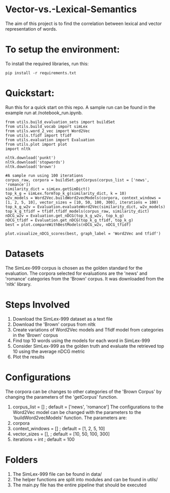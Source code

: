 # Vector-vs.-Lexical-Semantics
The aim of this project is to find the correlation between lexical and vector representation of words.

# To setup the environment:
To  install the required libraries, run this:
```
pip install -r requirements.txt
```
# Quickstart:
Run this for a quick start on this repo. A sample run can be found in the example run at /notebook_run.ipynb. 
```
from utils.build_evaluation_sets import buildSet
from utils.build_vocab import simLex
from utils.word_2_vec import Word2Vec
from utils.tfidf import tfidf
from utils.evaluation import Evaluation
from utils.plot import plot
import nltk

nltk.download('punkt')
nltk.download('stopwords')
nltk.download('brown')

#A sample run using 100 iterations
corpus_raw, corpora = buildSet.getCorpus(corpus_list = ['news', 'romance'])
similarity_dict = simLex.getSimDict()
top_k_g = simLex.formTop_k_g(similarity_dict, k = 10)
w2v_models = Word2Vec.buildWord2vecModels(corpora, context_windows = [1, 2, 5, 10], vector_sizes = [10, 50, 100, 300], iterations = 100)
top_k_g_w2v = Evaluation.evaluateWord2Vec(similarity_dict, w2v_models)
top_k_g_tfidf = tfidf.tfidf_models(corpus_raw, similarity_dict)
nDCG_w2v = Evaluation.get_nDCG(top_k_g_w2v, top_k_g)
nDCG_tfidf = Evaluation.get_nDCG(top_k_g_tfidf, top_k_g)
best = plot.compareWithBestModels(nDCG_w2v, nDCG_tfidf)

plot.visualize_nDCG_scores(best, graph_label = 'Word2Vec and tfidf')
```

# Datasets
The SimLex-999 corpus is chosen as the golden standard for the evaluation. The corpora selected for evaluations are the 'news' and 'romance' categories from the 'Brown' corpus. It was downloaded from the 'nltk' library.

# Steps Involved
1. Download the SimLex-999 dataset as a text file
2. Download the 'Brown' corpus from nltk
3. Create variations of Word2Vec models and Tfidf model from categories in the 'Brown' corpus
4. Find top 10 words using the models for each word in SimLex-999
5. Consider SimLex-999 as the golden truth and evaluate the retrieved top 10 using the average nDCG metric
6. Plot the results

# Configurations
The corpora can be changes to other categories of the 'Brown Corpus' by changing the parameters of the 'getCorpus' function.
1. corpus_list = []  ;  default = ['news', 'romance'] 
The configurations to the Word2Vec model can be changed with the parameters to the 'buildWord2vecModels' function. The parameters are:
1. corpora 
2. context_windows = [] ; default = [1, 2, 5, 10]
3. vector_sizes = [], ; default = [10, 50, 100, 300]
4. iterations = int ; default = 100

# Folders
1. The SimLex-999 file can be found in data/
2. The helper functions are split into modules and can be found in utils/
3. The main.py file has the entire pipeline that should be executed
